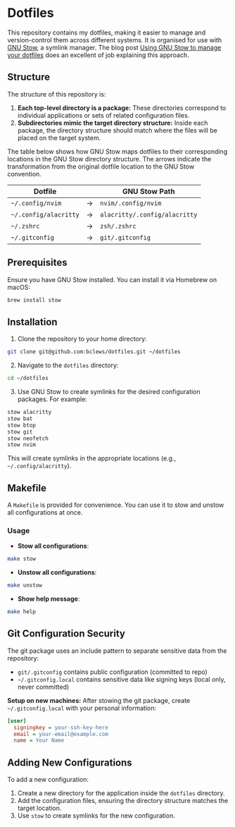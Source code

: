 # Dotfiles

This repository contains my dotfiles, making it easier to manage and version-control them across different systems. It is organised for use with [GNU Stow](https://www.gnu.org/software/stow/), a symlink manager. The blog post [Using GNU Stow to manage your dotfiles](https://brandon.invergo.net/news/2012-05-26-using-gnu-stow-to-manage-your-dotfiles.html) does an excellent of job explaining this approach.

## Structure

The structure of this repository is:

1. **Each top-level directory is a package:** These directories correspond to individual applications or sets of related configuration files.
2. **Subdirectories mimic the target directory structure:** Inside each package, the directory structure should match where the files will be placed on the target system.

The table below shows how GNU Stow maps dotfiles to their corresponding locations in the GNU Stow directory structure. The arrows indicate the transformation from the original dotfile location to the GNU Stow convention.

| Dotfile               |                                  | GNU Stow Path                 |
|-----------------------|----------------------------------|-------------------------------|
| `~/.config/nvim`      | &#8594;                          | `nvim/.config/nvim`           |
| `~/.config/alacritty` | &#8594;                          | `alacritty/.config/alacritty` |
| `~/.zshrc`            | &#8594;                          | `zsh/.zshrc`                  |
| `~/.gitconfig`        | &#8594;                          | `git/.gitconfig`              |

## Prerequisites

Ensure you have GNU Stow installed. You can install it via Homebrew on macOS:

```sh
brew install stow
```

## Installation

1. Clone the repository to your home directory:

```sh
git clone git@github.com:bclews/dotfiles.git ~/dotfiles
```

2. Navigate to the `dotfiles` directory:

```sh
cd ~/dotfiles
```

3. Use GNU Stow to create symlinks for the desired configuration packages. For example:

```sh
stow alacritty
stow bat
stow btop
stow git
stow neofetch
stow nvim
```

This will create symlinks in the appropriate locations (e.g., `~/.config/alacritty`).

## Makefile

A `Makefile` is provided for convenience. You can use it to stow and unstow all configurations at once.

### Usage

- **Stow all configurations**:

```sh
make stow
```

- **Unstow all configurations**:

```sh
make unstow
```

- **Show help message**:

```sh
make help
```

## Git Configuration Security

The git package uses an include pattern to separate sensitive data from the repository:

- `git/.gitconfig` contains public configuration (committed to repo)
- `~/.gitconfig.local` contains sensitive data like signing keys (local only, never committed)

**Setup on new machines:**
After stowing the git package, create `~/.gitconfig.local` with your personal information:

```ini
[user]
  signingkey = your-ssh-key-here
  email = your-email@example.com
  name = Your Name
```

## Adding New Configurations

To add a new configuration:

1. Create a new directory for the application inside the `dotfiles` directory.
2. Add the configuration files, ensuring the directory structure matches the target location.
3. Use `stow` to create symlinks for the new configuration.
